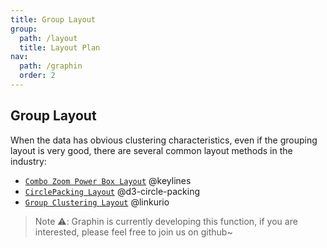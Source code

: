 ```yaml
---
title: Group Layout
group:
  path: /layout
  title: Layout Plan
nav:
  path: /graphin
  order: 2
---
```


## Group Layout

When the data has obvious clustering characteristics, even if the grouping layout is very good, there are several common layout methods in the industry:

- [`Combo Zoom Power Box Layout`](https://cambridge-intelligence.com/graph-visualization-rectangular-combos/) @keylines
- [`CirclePacking Layout`](https://observablehq.com/@d3/zoomable-circle-packing) @d3-circle-packing
- [`Group Clustering Layout`](https://doc.linkurio.us/ogma/latest/examples/visual-grouping.html) @linkurio

> Note ⚠️: Graphin is currently developing this function, if you are interested, please feel free to join us on github~
